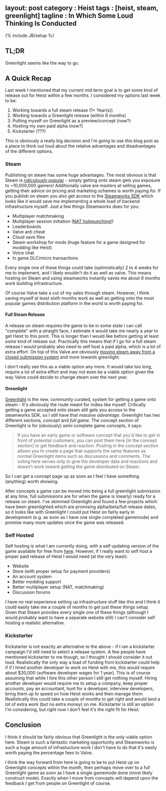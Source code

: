layout: post
category : Heist
tags : [heist, steam, greenlight]
tagline : In Which Some Loud Thinking Is Conducted
---
{% include JB/setup %}


## TL;DR

Greenlight seems like the way to go.

## A Quick Recap

Last week I mentioned that my current mid term goal is to get some kind of release out for Heist within a few months. I considered my options last week to be:

1. Working towards a full steam release (1+ Year(s))
2. Working towards a Greenlight release (within 6 months)
3. Putting myself on Greenlight as a preview/concept (now?)
4. Hosting my own paid alpha (now?)
5. Kickstarter (???)

This is obviously a really big decision and I'm going to use this blog post as a place to think out loud about the relative advantages and disadvantages of the different options.

### Steam

Publishing on steam has some *huge* advantages. The most obvious is that Steam is [_ridiculously_ popular](http://store.steampowered.com/stats/) - simply getting onto steam gets you exposure to ~10,000,000 gamers! Additionally valve are masters at selling games, getting their advice on pricing and marketing schemes is worth paying for. If you publish on steam you also get access to the [Steamworks SDK](http://www.steampowered.com/steamworks/) which looks like it would save me implementing a whole load of backend infrastructure myself. Just a few things Steamworks does for you:
 - Multiplayer matchmaking
 - Multiplayer session initiation ([NAT holepunching!](http://martindevans.me/Heist/2012/10/15/Get-Up-And-Initiate-That-Session/))
 - Leaderboards
 - Valve anti cheat
 - Cloud save files
 - Steam workshop for mods (huge feature for a game designed for modding like Heist)
 - Voice chat
 - In game DLC/micro transactions
 
Every single one of these things could take (optimistically) 2 to 4 weeks for me to implement, and I likely wouldn't do it as well as valve. This means hosting on Steam and using steamworks instantly saves me about *6 months work* building infrastructure.

Of course Valve take a cut of my sales through steam. However, I think saving myself at least sixth months work as well as getting onto the most popular games distribution platform in the world is worth paying for.

#### Full Steam Release

A release on steam requires the game to be in some state I can call "complete" with a straight face, I estimate it would take me nearly a year to get Heist to this point. This is longer than I would like before getting at least _some_ kind of release out. Practically this means that if I go for a full steam release I would probably also need to self host a paid alpha, which is a lot of extra effort. On top of this Valve are obviously [moving steam away from a closed submission system](http://www.computerandvideogames.com/385601/gabe-newell-the-future-of-steam-is-user-generated-stores/#) and more towards greenlight.

I don't really see this as a viable option any more. It would take too long, require a lot of extra effort and may not even be a viable option given the way Valve could decide to change steam over the next year.

#### Greenlight

[Greenlight](http://steamcommunity.com/greenlight/) is the new, community curated, system for getting a game onto steam - It's obviously the route meant for indies like myself. Critically getting a game accepted onto steam still gets you access to the steamworks SDK, so I still have that *massive advantage*. Greenlight has two different sections, _concept_ and _full game_. The concept section of Greenlight is for (obviously) semi complete game concepts, it says:

> If you have an early game or software concept that you'd like to get in front of potential customers, you can post them here [in the concept section] to get feedback and reaction. Posting in the concept section allows you to create a page that supports the same features as normal Greenlight items such as discussions and comments. The voting here serves only to give the developer data and reactions and doesn't work toward getting the game distributed on Steam.

So I can get a concept page up as soon as I feel I have something (anything) worth showing.

After concepts a game can be moved into being a full greenlight submission at any time, full submissions are for when the game is (nearly) ready for a release on steam. I've skimmed Greenlight and found a few projects which have been greenlighted which are promising alpha/beta/full release dates, so it looks like with Greenlight I could put Heist on fairly early in development (e.g. as soon as I have one single completed gamemode) and promise many more updates once the game was released.

### Self Hosted

Self hosting is what I am currently doing, with a self updating version of the game available for free from [here](http://www.placeholder-software.co.uk/static-files/setup/heistgame/publish.htm). However, if I really want to self host a proper paid release of Heist I would need (at the very least):
 - Website
 - Store (with proper setup for payment providers)
 - An account system
 - Better modding support
 - Better multiplayer setup (NAT, matchmaking)
 - Discussion forums
 
I have no real experience setting up infrastructure stuff like this and I think it could easily take me a couple of months to get just these things setup. Given that Steam provides every single one of these things (although I would probably want to have a separate website still) I can't consider self hosting a realistic alternative.

### Kickstarter

Kickstarter is not exactly an alternative to the above - if I ran a kickstarter campaign I'd still need to select a release system. A few people have mentioned kickstarter to me though, so I thought I should consider it out loud. Realistically the only way a load of funding from kickstarter could help if if I hired another developer to work on Heist with me, this would require about $30,000 (software developer wages for 1 year). This is of course assuming that while I hire this other person I still get nothing myself. Hiring another developer would require me to setup a company, keep proper accounts, pay an accountant, hunt for a developer, interview developers, bring them up to speed on how Heist works and then manage them. Realistically this could take a couple of months to get right and would land a lot of extra work (but no extra money) on me. Kickstarter is still an option I'm considering, but _right now_ I don't feel it's the right fit for Heist.

## Conclusion

I think it should be fairly obvious that Greenlight is the only viable option here. Steam is such a fantastic marketing opportunity and Steamworks is such a huge amount of infrastucture work I don't have to do that it's easily worth paying the percentage fees to Valve.

I think the way forward from here is going to be to put Heist up on Greenlight concepts within the month, then perhaps move over to a full Greenlight game as soon as I have a single gamemode done (most likely construct mode). Exactly when I move from concepts will depend upon the feedback I get from people on Greenlight of course.